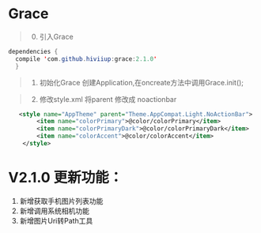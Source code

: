 # Grace
>0. 引入Grace
  ```java
  dependencies {
    compile 'com.github.hiviiup:grace:2.1.0'
	}
  ```
>1. 初始化Grace
  创建Application,在oncreate方法中调用Grace.init();
  
>2. 修改style.xml
  将parent 修改成 noactionbar
```xml
   <style name="AppTheme" parent="Theme.AppCompat.Light.NoActionBar"> 
        <item name="colorPrimary">@color/colorPrimary</item> 
        <item name="colorPrimaryDark">@color/colorPrimaryDark</item> 
        <item name="colorAccent">@color/colorAccent</item> 
	</style>
```
 
    


# V2.1.0 更新功能：
1. 新增获取手机图片列表功能
2. 新增调用系统相机功能
3. 新增图片Uri转Path工具
